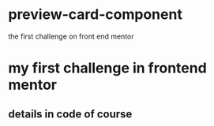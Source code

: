 # preview-card-component
the first challenge on front end mentor

# my first challenge in frontend mentor
## details in code of  course 
